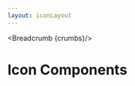 ```yaml
---
layout: iconLayout
---
```


<script>
	import { Card, Breadcrumb } from '$lib/index';
	let divClass = 'max-w-xs bg-white rounded-lg border border-gray-200 shadow-md dark:bg-gray-800 dark:border-gray-700';
	
  let crumbs = [
    {
      label:'Home',
      href:'/'
    },
    {
      label:'Icons',
      href:'/icons/'
    },
  ]
</script>

<Breadcrumb {crumbs}/>

<h1 class="text-3xl w-full dark:text-white py-8">Icon Components</h1>

<div class="p-4">
	<Card {divClass} img="/images/icons.webp" btnColor="indigo" header="HEROICONS" link="/icons/heroicons" btnLabel="Read more" />
</div>
<div class="p-4">
	<Card {divClass} img="/images/icons.webp" btnColor="pink" header="SIMPLE ICONS" link="/icons/simple-icons" btnLabel="Read more" />
</div>
<div class="p-4">
	<Card {divClass} img="/images/icons.webp" btnColor="green" header="FEATHER ICONS" link="/icons/feathericons" btnLabel="Read more" />
</div>
